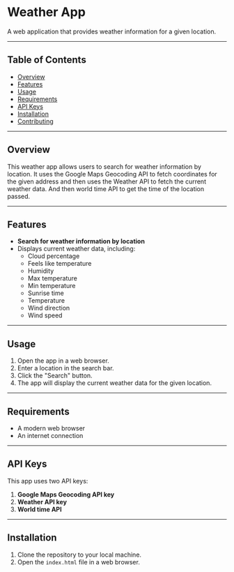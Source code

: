 # Weather App

A web application that provides weather information for a given location.

---

## Table of Contents

- [Overview](#overview)
- [Features](#features)
- [Usage](#usage)
- [Requirements](#requirements)
- [API Keys](#api-keys)
- [Installation](#installation)
- [Contributing](#contributing)

---

## Overview

This weather app allows users to search for weather information by location. It uses the Google Maps Geocoding API to fetch coordinates for the given address and then uses the Weather API to fetch the current weather data. And then world time API to get the time of the location passed.

---

## Features

- **Search for weather information by location**  
- Displays current weather data, including:
  - Cloud percentage
  - Feels like temperature
  - Humidity
  - Max temperature
  - Min temperature
  - Sunrise time
  - Temperature
  - Wind direction
  - Wind speed

---

## Usage

1. Open the app in a web browser.
2. Enter a location in the search bar.
3. Click the "Search" button.
4. The app will display the current weather data for the given location.

---

## Requirements

- A modern web browser  
- An internet connection  

---

## API Keys

This app uses two API keys:

1. **Google Maps Geocoding API key** 
2. **Weather API key**
3. **World time API** 

---

## Installation

1. Clone the repository to your local machine.  
2. Open the `index.html` file in a web browser.

